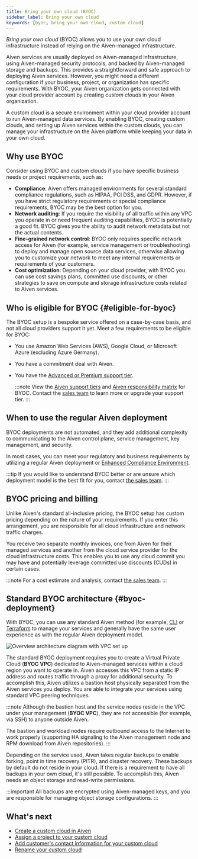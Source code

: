 ```yaml
---
title: Bring your own cloud (BYOC)
sidebar_label: Bring your own cloud
keywords: [byoc, bring your own cloud, custom cloud]
---
```


_Bring your own cloud_ (BYOC) allows you to use your own cloud infrastructure instead of relying on the Aiven-managed infrastructure.

Aiven services are usually deployed on Aiven-managed infrastructure, using
Aiven-managed security protocols, and backed by Aiven-managed storage and
backups. This provides a straightforward and safe approach to deploying Aiven
services. However, you might need a different configuration if your business,
project, or organization has specific requirements. With BYOC, your Aiven
organization gets connected with your cloud provider account by creating _custom
clouds_ in your Aiven organization.

A custom cloud is a secure environment within your cloud provider account to run
Aiven-managed data services. By enabling BYOC, creating custom clouds, and
setting up Aiven services within the custom clouds, you can manage your
infrastructure on the Aiven platform while keeping your data in your own cloud.

## Why use BYOC

Consider using BYOC and custom clouds if you have specific business
needs or project requirements, such as:

-   **Compliance**: Aiven offers managed environments for several
    standard compliance regulations, such as HIPAA, PCI DSS, and GDPR.
    However, if you have strict regulatory requirements or special
    compliance requirements, BYOC may be the best option for you.
-   **Network auditing**: If you require the visibility of all traffic
    within any VPC you operate in or need frequent auditing
    capabilities, BYOC is potentially a good fit. BYOC gives you the
    ability to audit network metadata but not the actual contents.
-   **Fine-grained network control**: BYOC only requires specific
    network access for Aiven (for example, service management or
    troubleshooting) to deploy and manage open source data services,
    otherwise allowing you to customize your network to meet any
    internal requirements or requirements of your customers.
-   **Cost optimization**: Depending on your cloud provider, with BYOC
    you can use cost savings plans, committed use discounts, or other
    strategies to save on compute and storage infrastructure costs
    related to Aiven services.

## Who is eligible for BYOC {#eligible-for-byoc}

The BYOC setup is a bespoke service offered on a case-by-case basis, and
not all cloud providers support it yet. Meet a few requirements to be eligible for BYOC:

-   You use Amazon Web Services (AWS), Google Cloud, or Microsoft Azure (excluding
    Azure Germany).
-   You have a commitment deal with Aiven.
-   You have the [Advanced or Premium support tier](/docs/platform/howto/support).

    :::note
    View the [Aiven support tiers](https://aiven.io/support-services) and
    [Aiven responsibility matrix](https://aiven.io/responsibility-matrix) for BYOC. Contact
    the [sales team](mailto:sales@aiven.io) to learn more or upgrade your support tier.
    :::

## When to use the regular Aiven deployment

BYOC deployments are not automated, and they add additional complexity
to communicating to the Aiven control plane, service management, key
management, and security.

In most cases, you can meet your regulatory and business requirements by
utilizing a regular Aiven deployment or
[Enhanced Compliance Environment](/docs/platform/concepts/enhanced-compliance-env).

:::tip
If you would like to understand BYOC better or are unsure which
deployment model is the best fit for you, contact [the sales team](mailto:sales@aiven.io).
:::

## BYOC pricing and billing

Unlike Aiven's standard all-inclusive pricing, the BYOC setup has
custom pricing depending on the nature of your requirements. If you
enter this arrangement, you are responsible for all cloud infrastructure
and network traffic charges.

You receive two separate monthly invoices, one from Aiven for their
managed services and another from the cloud service provider for the
cloud infrastructure costs. This enables you to use any cloud commit you
may have and potentially leverage committed use discounts (CUDs) in
certain cases.

:::note
For a cost estimate and analysis, contact [the sales team](mailto:sales@aiven.io).
:::

## Standard BYOC architecture {#byoc-deployment}

With BYOC, you can use any standard Aiven method (for example,
[CLI](/docs/tools/cli) or
[Terraform](/docs/tools/terraform) to
manage your services and generally have the same user experience as with
the regular Aiven deployment model.

![Overview architecture diagram with VPC set up](/images/content/platform/byoc-one-vpc-arch.png)

The standard BYOC deployment requires you to create a Virtual Private Cloud
(**BYOC VPC**) dedicated to Aiven-managed services within a cloud region you
want to operate in. Aiven accesses this VPC from a static IP address and routes
traffic through a proxy for additional security. To accomplish this, Aiven
utilizes a bastion host physically separated from the Aiven services you deploy.
You are able to integrate your services using standard VPC peering techniques.

:::note
Although the bastion host and the service nodes reside in the VPC under
your management (**BYOC VPC**), they are not accessible (for example, via SSH) to anyone
outside Aiven.

The bastion and workload nodes require outbound access to the Internet
to work properly (supporting HA signaling to the Aiven management node and RPM download
from Aiven repositories).
:::

Depending on the service used, Aiven takes regular backups to enable
forking, point in time recovery (PITR), and disaster recovery. These
backups by default do not reside in your cloud. If there is a
requirement to have all backups in your own cloud, it's still possible.
To accomplish this, Aiven needs an object storage and read-write
permissions.

:::important
All backups are encrypted using Aiven-managed keys, and you are
responsible for managing object storage configurations.
:::

## What's next

-   [Create a custom cloud in Aiven](/docs/platform/howto/byoc/create-custom-cloud)
-   [Assign a project to your custom cloud](/docs/platform/howto/byoc/assign-project-custom-cloud)
-   [Add customer's contact information for your custom cloud](/docs/platform/howto/byoc/add-customer-info-custom-cloud)
-   [Rename your custom cloud](/docs/platform/howto/byoc/rename-custom-cloud)
